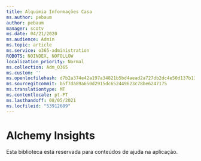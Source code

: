 ```yaml
---
title: Alquimia Informações Casa
ms.author: pebaum
author: pebaum
manager: scotv
ms.date: 04/21/2020
ms.audience: Admin
ms.topic: article
ms.service: o365-administration
ROBOTS: NOINDEX, NOFOLLOW
localization_priority: Normal
ms.collection: Adm_O365
ms.custom: ''
ms.openlocfilehash: d7b2a374e42a197a34821b5bd4aead2a727db2dc4e50d137b13dcc2da9af5044
ms.sourcegitcommit: b5f7da89a650d2915dc652449623c78be6247175
ms.translationtype: MT
ms.contentlocale: pt-PT
ms.lasthandoff: 08/05/2021
ms.locfileid: "53912609"
---
```

# <a name="alchemy-insights"></a>Alchemy Insights

Esta biblioteca está reservada para conteúdos de ajuda na aplicação.